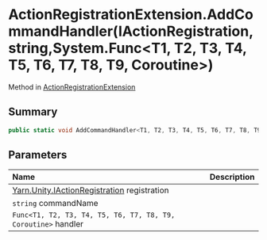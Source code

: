 # ActionRegistrationExtension.AddCommandHandler(IActionRegistration,string,System.Func<T1, T2, T3, T4, T5, T6, T7, T8, T9, Coroutine>)

Method in [ActionRegistrationExtension](/docs/api/csharp/yarn.unity.actionregistrationextension.md)

## Summary



```csharp
public static void AddCommandHandler<T1, T2, T3, T4, T5, T6, T7, T8, T9>(this IActionRegistration registration, string commandName, System.Func<T1, T2, T3, T4, T5, T6, T7, T8, T9, Coroutine> handler);
```

## Parameters

|Name|Description|
|:---|:---|
|[Yarn.Unity.IActionRegistration](/docs/api/csharp/yarn.unity.iactionregistration.md) registration||
|`string` commandName||
|`Func<T1, T2, T3, T4, T5, T6, T7, T8, T9, Coroutine>` handler||

